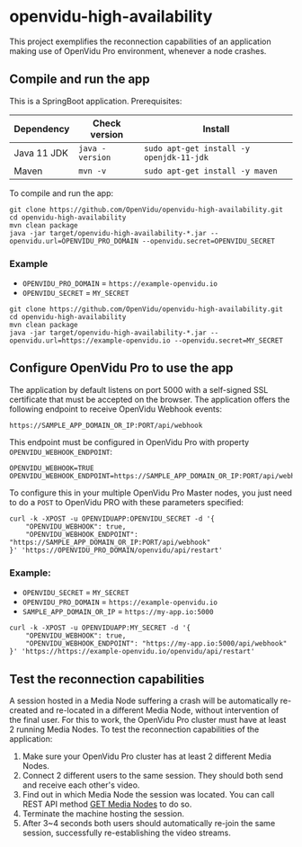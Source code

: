 # openvidu-high-availability

This project exemplifies the reconnection capabilities of an application making use of OpenVidu Pro environment, whenever a node crashes.

## Compile and run the app

This is a SpringBoot application. Prerequisites:

| Dependency    | Check version   | Install                                 |
| ------------- | --------------- |---------------------------------------- |
| Java 11 JDK    | `java -version` | `sudo apt-get install -y openjdk-11-jdk` |
| Maven         | `mvn -v`        | `sudo apt-get install -y maven`         |

To compile and run the app:

```
git clone https://github.com/OpenVidu/openvidu-high-availability.git
cd openvidu-high-availability
mvn clean package
java -jar target/openvidu-high-availability-*.jar --openvidu.url=OPENVIDU_PRO_DOMAIN --openvidu.secret=OPENVIDU_SECRET
```

### Example
- `OPENVIDU_PRO_DOMAIN` = `https://example-openvidu.io`
- `OPENVIDU_SECRET` = `MY_SECRET`
```
git clone https://github.com/OpenVidu/openvidu-high-availability.git
cd openvidu-high-availability
mvn clean package
java -jar target/openvidu-high-availability-*.jar --openvidu.url=https://example-openvidu.io --openvidu.secret=MY_SECRET
```

## Configure OpenVidu Pro to use the app

The application by default listens on port 5000 with a self-signed SSL certificate that must be accepted on the browser.
The application offers the following endpoint to receive OpenVidu Webhook events:

```
https://SAMPLE_APP_DOMAIN_OR_IP:PORT/api/webhook
```

This endpoint must be configured in OpenVidu Pro with property `OPENVIDU_WEBHOOK_ENDPOINT`:

```
OPENVIDU_WEBHOOK=TRUE
OPENVIDU_WEBHOOK_ENDPOINT=https://SAMPLE_APP_DOMAIN_OR_IP:PORT/api/webhook
```

To configure this in your multiple OpenVidu Pro Master nodes, you just need to do a `POST` to OpenVidu PRO with these parameters specified:
```
curl -k -XPOST -u OPENVIDUAPP:OPENVIDU_SECRET -d '{
    "OPENVIDU_WEBHOOK": true,
    "OPENVIDU_WEBHOOK_ENDPOINT": "https://SAMPLE_APP_DOMAIN_OR_IP:PORT/api/webhook"
}' 'https://OPENVIDU_PRO_DOMAIN/openvidu/api/restart'
```

### Example:
- `OPENVIDU_SECRET` = `MY_SECRET`
- `OPENVIDU_PRO_DOMAIN` = `https://example-openvidu.io`
- `SAMPLE_APP_DOMAIN_OR_IP` = `https://my-app.io:5000`

```
curl -k -XPOST -u OPENVIDUAPP:MY_SECRET -d '{
    "OPENVIDU_WEBHOOK": true,
    "OPENVIDU_WEBHOOK_ENDPOINT": "https://my-app.io:5000/api/webhook"
}' 'https://https://example-openvidu.io/openvidu/api/restart'
```

## Test the reconnection capabilities

A session hosted in a Media Node suffering a crash will be automatically re-created and re-located in a different Media Node, without intervention of the final user. For this to work, the OpenVidu Pro cluster must have at least 2 running Media Nodes. To test the reconnection capabilities of the application:

1. Make sure your OpenVidu Pro cluster has at least 2 different Media Nodes.
2. Connect 2 different users to the same session. They should both send and receive each other's video.
3. Find out in which Media Node the session was located. You can call REST API method [GET Media Nodes](https://docs.openvidu.io/en/latest/reference-docs/REST-API/#get-openviduapimedia-nodes) to do so.
4. Terminate the machine hosting the session.
5. After 3~4 seconds both users should automatically re-join the same session, successfully re-establishing the video streams.
